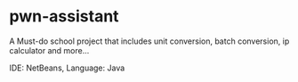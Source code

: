 # pwn-assistant

A Must-do school project that includes unit conversion, batch conversion, ip calculator and more...

IDE: NetBeans, Language: Java
